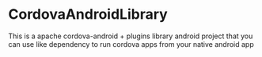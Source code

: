 # CordovaAndroidLibrary
This is a apache cordova-android + plugins library android project that you can use like dependency to run cordova apps from your native android app
